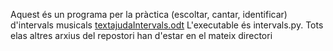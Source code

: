 Aquest és un programa per la pràctica (escoltar, cantar, identificar) d'intervals musicals
[textajudaIntervals.odt](https://github.com/user-attachments/files/17257609/textajudaIntervals.odt)
L'executable és intervals.py. Tots elas altres arxius del repostori han d'estar en el mateix directori
